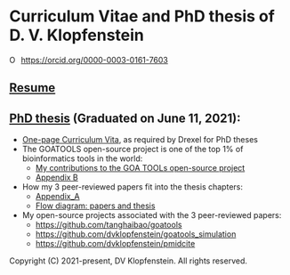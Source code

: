 # Curriculum Vitae and PhD thesis of D. V. Klopfenstein
<div itemscope itemtype="https://schema.org/Person"><a itemprop="sameAs" content="https://orcid.org/0000-0003-0161-7603" href="https://orcid.org/0000-0003-0161-7603" target="orcid.widget" rel="me noopener noreferrer" style="vertical-align:top;"><img src="https://orcid.org/sites/default/files/images/orcid_16x16.png" style="width:1em;margin-right:.5em;" alt="ORCID iD icon">https://orcid.org/0000-0003-0161-7603</a></div>

## [Resume](2022_resume_DVKlopfenstein.pdf)

## [PhD thesis](doc/PhD_thesis/PhD_Thesis.pdf) (Graduated on June 11, 2021):
* [One-page Curriculum Vita](doc/PhD_thesis/PhD_Vita.pdf), as required by Drexel for PhD theses
* The GOATOOLS open-source project is one of the top 1% of bioinformatics tools in the world:
  * [My contributions to the GOA TOOLs open-source project](doc/PhD_thesis/goatools_stargazers_dvk.pdf)
  * [Appendix B](doc/PhD_thesis/PhD_Appendix_B_GOA_TOOLS.pdf) 
* How my 3 peer-reviewed papers fit into the thesis chapters:
  * [Appendix_A](doc/PhD_thesis/PhD_Appendix_A_papers.pdf) 
  * [Flow diagram: papers and thesis](doc/PhD_thesis/PhD_Appendix_A_papers_image.pdf)
* My open-source projects associated with the 3 peer-reviewed papers:
  * https://github.com/tanghaibao/goatools
  * https://github.com/dvklopfenstein/goatools_simulation
  * https://github.com/dvklopfenstein/pmidcite

Copyright (C) 2021-present, DV Klopfenstein. All rights reserved.
